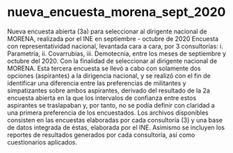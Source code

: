 # nueva_encuesta_morena_sept_2020
Nueva encuesta abierta (3a) para seleccionar al dirigente nacional de MORENA, realizada por el INE en septiembre - octubre de 2020
Encuesta con representatividad nacional, levantada cara a cara, por 3 consultorías: i. Parametría, ii. Covarrubias, iii. Demotecnia, entre los meses de septiembre y octubre del 2020. Con la finalidad de seleccionar al dirigente nacional de MORENA.
Esta tercera encuesta se llevó a cabo con solamente dos opciones (aspirantes) a la dirigencia nacional, y se realizó con el fin de identificar una diferencia entre las preferencias de militantes y simpatizantes sobre ambos aspirantes, derivado del resultado de la 2a encuesta abierta en la que los intervalos de confianza entre estos aspirantes se traslapaban y, por tanto, no se podía definir con claridad a una primera preferencia de los encuestados.
Los archivos disponibles consisten en las encuestas elaboradas por cada consultoría (3) y una base de datos integrada de éstas, elaborada por el INE.
Asimismo se incluyen los reportes de resultados generados por cada consultoría, así como cuestionarios aplicados.
